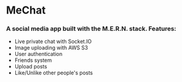 # MeChat
### A social media app built with the M.E.R.N. stack. Features:
* Live private chat with Socket.IO
* Image uploading with AWS S3
* User authentication
* Friends system
* Upload posts
* Like/Unlike other people's posts
